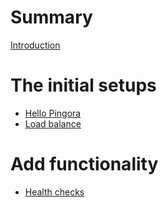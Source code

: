 # Summary

[Introduction](README.md)

# The initial setups

- [Hello Pingora](step1/README.md)
- [Load balance](step2/README.md)

# Add functionality

- [Health checks](step3/README.md)
